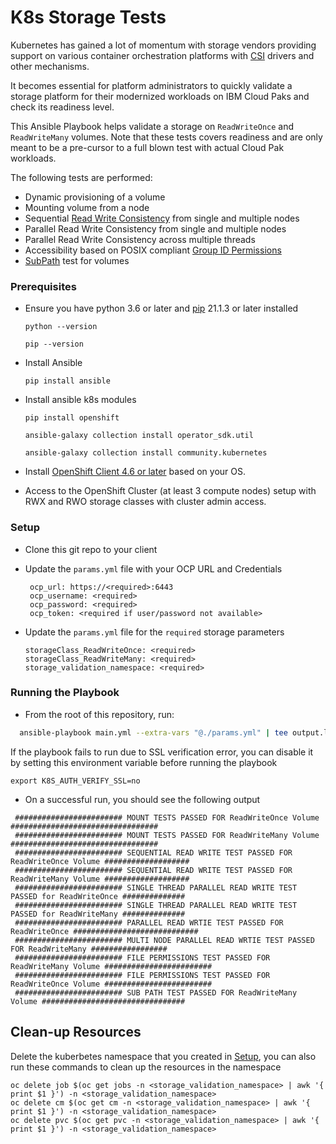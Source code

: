 # K8s Storage Tests

Kubernetes has gained a lot of momentum with storage vendors providing support on various container orchestration platforms with [CSI](https://kubernetes-csi.github.io/docs/drivers.html) drivers and other mechanisms.

It becomes essential for platform administrators to quickly validate a storage platform for their modernized workloads on IBM Cloud Paks and check its readiness level.

This Ansible Playbook helps validate a storage on `ReadWriteOnce` and `ReadWriteMany` volumes. Note that these tests covers readiness and are only meant to be a pre-cursor to a full blown test with actual Cloud Pak workloads.

The following tests are performed:

 - Dynamic provisioning of a volume
 - Mounting volume from a node
 - Sequential [Read Write Consistency](./roles/storage-readiness/README.md#read-write-tests) from single and multiple nodes
 - Parallel Read Write Consistency from single and multiple nodes
 - Parallel Read Write Consistency across multiple threads
 - Accessibility based on POSIX compliant [Group ID Permissions](./roles/storage-readiness/README.md#gid-tests)
 - [SubPath](https://kubernetes.io/docs/concepts/storage/volumes/#using-subpath) test for volumes

### Prerequisites

- Ensure you have python 3.6 or later and [pip](https://pip.pypa.io/en/stable/installation/) 21.1.3 or later installed

  `python --version`

  `pip --version`

- Install Ansible
  
  `pip install ansible`

- Install ansible k8s modules

  `pip install openshift`
   
  `ansible-galaxy collection install operator_sdk.util`
  
  `ansible-galaxy collection install community.kubernetes`
  
- Install [OpenShift Client 4.6 or later](https://mirror.openshift.com/pub/openshift-v4/x86_64/clients/ocp/4.6.31) based on your OS. 
  
- Access to the OpenShift Cluster (at least 3 compute nodes) setup with RWX and RWO storage classes with cluster admin access.

### Setup

 - Clone this git repo to your client
  
 - Update the `params.yml` file with your OCP URL and Credentials
 
   ```
    ocp_url: https://<required>:6443
    ocp_username: <required>
    ocp_password: <required>
    ocp_token: <required if user/password not available>
   ```
  
 - Update the `params.yml` file for the `required` storage parameters
 
    ```
    storageClass_ReadWriteOnce: <required> 
    storageClass_ReadWriteMany: <required> 
    storage_validation_namespace: <required>
    ```
  
### Running the Playbook

 - From the root of this repository, run:
  
  ```bash
    ansible-playbook main.yml --extra-vars "@./params.yml" | tee output.log
  ```

  If the playbook fails to run due to SSL verification error, you can disable it by setting this environment variable before running the playbook

  ```
  export K8S_AUTH_VERIFY_SSL=no
  ```

 - On a successful run, you should see the following output

 ```
  ######################## MOUNT TESTS PASSED FOR ReadWriteOnce Volume  #################################
  ######################## MOUNT TESTS PASSED FOR ReadWriteMany Volume  #################################
  ######################## SEQUENTIAL READ WRITE TEST PASSED FOR ReadWriteOnce Volume ###################
  ######################## SEQUENTIAL READ WRITE TEST PASSED FOR ReadWriteMany Volume ###################
  ######################## SINGLE THREAD PARALLEL READ WRITE TEST PASSED for ReadWriteOnce ##############
  ######################## SINGLE THREAD PARALLEL READ WRITE TEST PASSED for ReadWriteMany ##############
  ######################## PARALLEL READ WRTIE TEST PASSED FOR ReadWriteOnce ############################
  ######################## MULTI NODE PARALLEL READ WRTIE TEST PASSED FOR ReadWriteMany #################
  ######################## FILE PERMISSIONS TEST PASSED FOR ReadWriteMany Volume ########################
  ######################## FILE PERMISSIONS TEST PASSED FOR ReadWriteOnce Volume ########################
  ######################## SUB PATH TEST PASSED FOR ReadWriteMany Volume ################################
 ```

## Clean-up Resources

Delete the kuberbetes namespace that you created in [Setup](#setup), you can also run these commands to clean up the 
resources in the namespace

```
oc delete job $(oc get jobs -n <storage_validation_namespace> | awk '{ print $1 }') -n <storage_validation_namespace>
oc delete cm $(oc get cm -n <storage_validation_namespace> | awk '{ print $1 }') -n <storage_validation_namespace>
oc delete pvc $(oc get pvc -n <storage_validation_namespace> | awk '{ print $1 }') -n <storage_validation_namespace>
```
